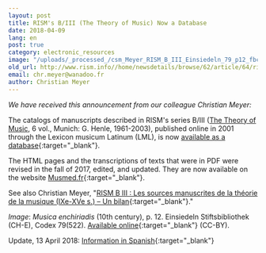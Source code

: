 ```yaml
---
layout: post
title: RISM's B/III (The Theory of Music) Now a Database
date: 2018-04-09
lang: en
post: true
category: electronic_resources
image: "/uploads/_processed_/csm_Meyer_RISM_B_III_Einsiedeln_79_p12_fbcc8ed540.jpg"
old_url: http://www.rism.info//home/newsdetails/browse/62/article/64/risms-biii-the-theory-of-music-now-a-database.html
email: chr.meyer@wanadoo.fr
author: Christian Meyer
---
```



_We have received this announcement from our colleague Christian Meyer:_

The catalogs of manuscripts described in RISM's series B/III ([The Theory of Music](/publications.html#c2619), 6 vol., Munich: G. Henle, 1961-2003), published online in 2001 through the Lexicon musicum Latinum (LML), is now [available as a database](http://www.lml.badw.de/lml-digital/datenbanken.html){:target="_blank"}.

The HTML pages and the transcriptions of texts that were in PDF were revised in the fall of 2017, edited, and updated. They are now available on the website [Musmed.fr](http://musmed.fr/RISM/rismindex01.htm){:target="_blank"}.

See also Christian Meyer, "[RISM B III : Les sources manuscrites de la théorie de la musique (IXe-XVe s.) – Un bilan](https://www.academia.edu/36083030/RISM_B_III_Les_sources_manuscrites_de_la_th%C3%A9orie_de_la_musique_IXe-XVe_s._Un_bilan){:target="_blank"}."

_Image_: _Musica enchiriadis_ (10th century), p. 12. Einsiedeln Stiftsbibliothek (CH-E), Codex 79(522). [Available online](http://www.e-codices.unifr.ch/en/list/one/sbe/0079){:target="_blank"} (CC-BY).

Update, 13 April 2018: [Information in Spanish](https://ferranescrivallorca.com/blog/2018/04/12/nueva-base-de-datos-de-risms-b-iii-teoria-de-la-musica/){:target="_blank"}

<script type="text/javascript">var switchTo5x=true;</script><script type="text/javascript" src="http://w.sharethis.com/button/buttons.js"></script><script type="text/javascript">stLight.options({publisher: "9b601438-1ce1-49d8-bfd7-9cff5df54c17", doNotHash: false, doNotCopy: false, hashAddressBar: false});</script>
